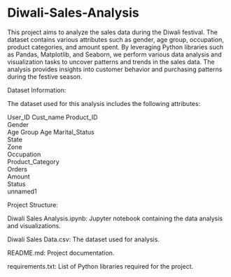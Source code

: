 # Diwali-Sales-Analysis
This project aims to analyze the sales data during the Diwali festival. The dataset contains various attributes such as gender, age group, occupation, product categories, and amount spent.  By leveraging Python libraries such as Pandas, Matplotlib, and Seaborn, we perform various data analysis and visualization tasks to uncover patterns and trends in the sales data. The analysis provides insights into customer behavior and purchasing patterns during the festive season.

Dataset Information:

The dataset used for this analysis includes the following attributes:

User_ID	
Cust_name
Product_ID	
Gender	
Age Group
Age
Marital_Status	
State	
Zone	
Occupation	
Product_Category	
Orders	
Amount	
Status	
unnamed1

Project Structure:

Diwali Sales Analysis.ipynb: Jupyter notebook containing the data analysis and visualizations.

Diwali Sales Data.csv: The dataset used for analysis.

README.md: Project documentation.

requirements.txt: List of Python libraries required for the project.



